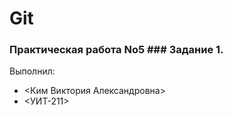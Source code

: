 # Git
### Практическая работа No5 ### Задание 1.
Выполнил:
* <Ким Виктория Александровна>
* <УИТ-211>
